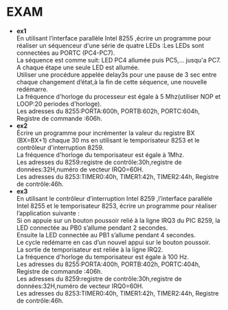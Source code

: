 # EXAM
- **ex1**  
En utilisant l’interface parallèle Intel 8255 ,écrire un programme pour réaliser un séquenceur d'une série de  quatre LEDs :Les LEDs sont connectées au PORTC (PC4-PC7).  
La séquence est comme suit: LED PC4 allumée puis PC5,… jusqu'a PC7.  
A chaque étape une seule LED est allumée.  
Utiliser une procédure appelée delay3s pour une pause de 3 sec  entre chaque changement d’état,à la fin de cette séquence, une nouvelle redémarre.  
La fréquence d'horloge du processeur est égale à 5 Mhz(utiliser NOP et LOOP:20 periodes d'horloge).  
Les adresses du 8255:PORTA:600h, PORTB:602h, PORTC:604h, Registre de commande :606h.   
- **ex2**  
Écrire un programme pour incrémenter la valeur du registre BX (BX=BX+1) chaque 30 ms en utilisant le temporisateur 8253 et le contrôleur d'interruption 8259.  
La fréquence d'horloge du temporisateur est égale à 1Mhz.  
Les adresses du 8259:registre de contrôle:30h,registre de données:32H,numéro de vecteur IRQ0=60H.  
Les adresses du 8253:TIMER0:40h, TIMER1:42h, TIMER2:44h, Registre de contrôle:46h.  
- **ex3**  
En utilisant le contrôleur d’interruption Intel 8259 ,l’interface parallèle Intel 8255 et le temporisateur 8253, écrire un programme pour réaliser l’application suivante :  
Si on appuie sur un bouton poussoir relié à la ligne IRQ3  du PIC 8259, la LED connectée au PB0 s’allume pendant 2 secondes.  
Ensuite la LED connectée au PB1 s’allume pendant 4 secondes.  
Le cycle redémarre en cas d’un nouvel appui sur le bouton poussoir.  
La sortie de temporisateur est reliée à la ligne IRQ2.  
La fréquence d'horloge du temporisateur est égale à 100 Hz.  
Les adresses du 8255:PORTA:400h, PORTB:402h, PORTC:404h, Registre de commande :406h.  
Les adresses du 8259:registre de contrôle:30h,registre de données:32H,numéro de vecteur IRQ0=60H.  
Les adresses du 8253:TIMER0:40h, TIMER1:42h, TIMER2:44h, Registre de contrôle:46h.  
